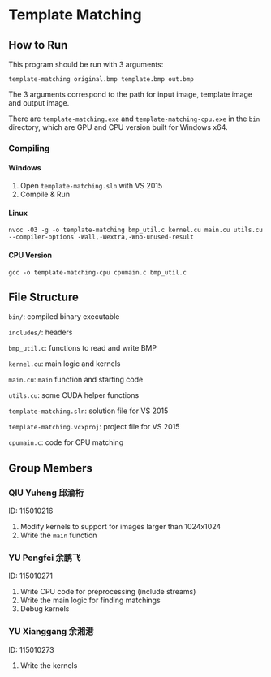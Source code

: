 # Template Matching

## How to Run

This program should be run with 3 arguments:

```
template-matching original.bmp template.bmp out.bmp
```

The 3 arguments correspond to the path for input image, template image and output image.

There are `template-matching.exe` and `template-matching-cpu.exe` in the `bin` directory, which are GPU and CPU version built for Windows x64.

### Compiling

#### Windows

1. Open `template-matching.sln` with VS 2015
2. Compile & Run

#### Linux

```
nvcc -O3 -g -o template-matching bmp_util.c kernel.cu main.cu utils.cu --compiler-options -Wall,-Wextra,-Wno-unused-result
```

#### CPU Version

```
gcc -o template-matching-cpu cpumain.c bmp_util.c
```



## File Structure

`bin/`: compiled binary executable

`includes/`: headers

`bmp_util.c`: functions to read and write BMP

`kernel.cu`: main logic and kernels

`main.cu`: `main` function and starting code

`utils.cu`: some CUDA helper functions

`template-matching.sln`: solution file for VS 2015

`template-matching.vcxproj`: project file for VS 2015

`cpumain.c`: code for CPU matching

## Group Members

### QIU Yuheng 邱渝桁

ID: 115010216

1. Modify kernels to support for images larger than 1024x1024
2. Write the `main` function



### YU Pengfei 余鹏飞

ID: 115010271

1. Write CPU code for preprocessing (include streams)
2. Write the main logic for finding matchings
3. Debug kernels



### YU Xianggang 余湘港

ID: 115010273

1. Write the kernels

